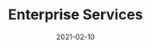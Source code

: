 ---
title: 'Enterprise Services'
description: >
 The following organizations offer enterprise services for Fluentd and Fluent Bit.  If you would like to list your 
 organization here, please open a pull request in the primary Fluent Bit GitHub repository
date: 2021-02-10
headerTheme: light
herobg: "/images/hero@2x.jpg"
enterprise:
  enabled: true
  position: 0
  list:
  - title: Calyptia
    description: Support services and Enterprise features from the creators and maintainers of Fluentd and Fluent Bit.
    logo: /images/calyptia.svg
    buttonUrl: "https://calyptia.com/"
    buttonText: "read More"
    tabOpen: "_blank"
  - title: ITOCHU Techno-Solutions America, Inc.
    description: "Enterprise services from a global IT solution provider.  Services include: consulting, technology enablement, and a global service desk."
    logo: /images/fluentd.svg
    buttonUrl: "https://fluentd.ctc-america.com/"
    buttonText: "read More"
    tabOpen: "_blank"
  - title: ClearCode
    description: >
      ClearCode is a core maintainer of Fluentd since 2014, based in Japan.  
      クリアコードは、日本国内において航空会社、官公庁、通信事業者をはじめとした大規模ユーザーに対する支援を行ってきました。 ご相談にはFluentd/Fluent Bitのコアメンテナが対応いたしますので、まずはお気軽にお問い合わせください。
    logo: /images/ClearCode.svg
    buttonUrl: "https://www.clear-code.com/services/fluentd.html"
    buttonText: "read More"
    tabOpen: "_blank"
---